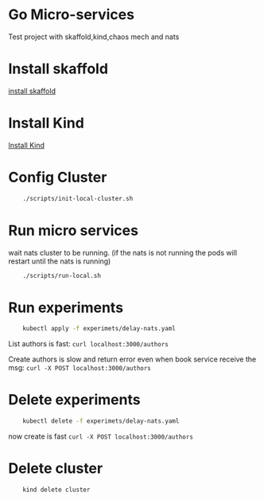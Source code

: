 # Go Micro-services

Test project with skaffold,kind,chaos mech and nats

# Install skaffold

[install skaffold](https://skaffold.dev/docs/install/)

# Install Kind

[Install Kind](https://kind.sigs.k8s.io/docs/user/quick-start/#installation)


# Config Cluster

```bash
    ./scripts/init-local-cluster.sh
```

# Run micro services

wait nats cluster to be running. 
(if the nats is not running the pods will restart until the nats is running)

```bash
    ./scripts/run-local.sh
```

# Run experiments

```bash
    kubectl apply -f experimets/delay-nats.yaml
```

List authors is fast: `curl localhost:3000/authors`

Create authors is slow and return error
even when book service receive the msg: `curl -X POST localhost:3000/authors`

# Delete experiments

```bash
    kubectl delete -f experimets/delay-nats.yaml
```

now create is fast `curl -X POST localhost:3000/authors`


# Delete cluster

```bash
    kind delete cluster
```